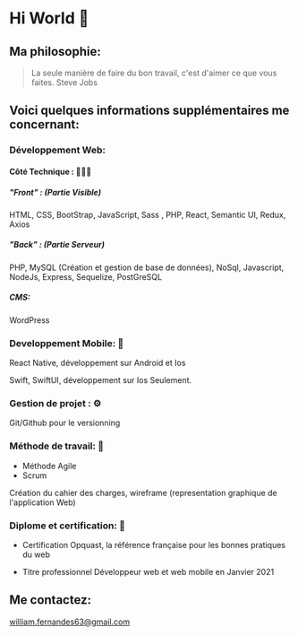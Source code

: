 # Hi World 👋

<!--
**william63960/william63960** is a ✨ _special_ ✨ repository because its `README.md` (this file) appears on your GitHub profile.

Here are some ideas to get you started:

- 🔭 I’m currently working on ...
- 🌱 I’m currently learning ...
- 👯 I’m looking to collaborate on ...
- 🤔 I’m looking for help with ...
- 💬 Ask me about ...
- 📫 How to reach me: ...
- 😄 Pronouns: ...
- ⚡ Fun fact: ...
-->
## Ma philosophie: 

> La seule manière de faire du bon travail, c'est d'aimer ce que vous faites.
> Steve Jobs



## Voici quelques informations supplémentaires me concernant:

### Développement Web:

#### Côté Technique : 👨🏻‍💻

##### "Front" : (Partie Visible)
 
HTML, CSS, BootStrap, JavaScript, Sass , PHP,  React, Semantic UI, Redux, Axios

##### "Back" : (Partie Serveur) 

PHP, MySQL (Création et gestion de base de données), NoSql, Javascript, NodeJs, Express, Sequelize, PostGreSQL

##### CMS: 

WordPress

### Developpement Mobile: 📲

React Native, développement sur Android et Ios

Swift, SwiftUI, développement sur Ios Seulement.


### Gestion de projet : ⚙️

Git/Github pour le versionning

### Méthode de travail: 📎

- Méthode Agile
- Scrum

Création du cahier des charges, wireframe (representation graphique de l'application Web)


### Diplome et certification: 🔖
- Certification Opquast, la référence française pour les bonnes pratiques du web

- Titre professionnel Développeur web et web mobile en Janvier 2021

## Me contactez: 
william.fernandes63@gmail.com


